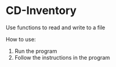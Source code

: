 # CD-Inventory
Use functions to read and write to a file

How to use:
1. Run the program
2. Follow the instructions in the program
